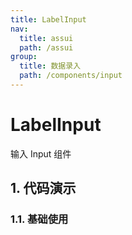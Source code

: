 ```yaml
---
title: LabelInput
nav:
  title: assui
  path: /assui
group:
  title: 数据录入
  path: /components/input
---
```


# LabelInput

输入 Input 组件

## 1. 代码演示

### 1.1. 基础使用

<code hideActions='["CSB", "EXTERNAL"]' src="./demo/index.tsx" />

<API></API>
